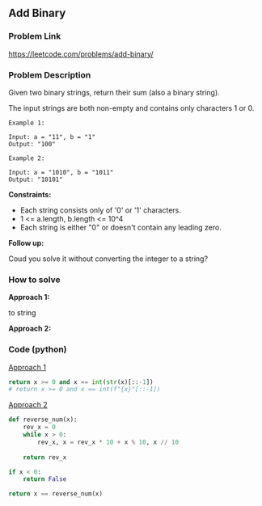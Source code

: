 ## Add Binary

### Problem Link
https://leetcode.com/problems/add-binary/

### Problem Description 

Given two binary strings, return their sum (also a binary string).

The input strings are both non-empty and contains only characters 1 or 0.


```
Example 1:

Input: a = "11", b = "1"
Output: "100"

```

```
Example 2:

Input: a = "1010", b = "1011"
Output: "10101"

```

**Constraints:**

* Each string consists only of '0' or '1' characters.
* 1 <= a.length, b.length <= 10^4
* Each string is either "0" or doesn't contain any leading zero.


**Follow up:**

Coud you solve it without converting the integer to a string?


### How to solve 

**Approach 1:** 

to string 

**Approach 2:** 



### Code (python)

[Approach 1](https://github.com/yanray/leetcode/blob/master/problems/0009Palindrome_Number/0009Palindrome_Number1.py)

```python
return x >= 0 and x == int(str(x)[::-1])
# return x >= 0 and x == int(f"{x}"[::-1])
```

[Approach 2](https://github.com/yanray/leetcode/blob/master/problems/0009Palindrome_Number/0009Palindrome_Number2.py)

```python
def reverse_num(x):
    rev_x = 0
    while x > 0:
        rev_x, x = rev_x * 10 + x % 10, x // 10
        
    return rev_x

if x < 0:
    return False

return x == reverse_num(x)
```
